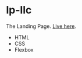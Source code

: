 # lp-llc

The Landing Page. [Live here](https://nirvaanbal.github.io/lp-llc/).

-   HTML
-   CSS
-   Flexbox
